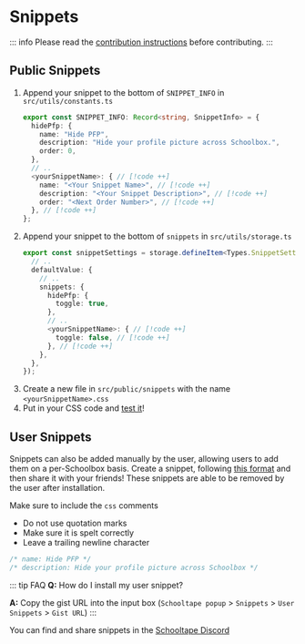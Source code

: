 # Snippets

::: info
Please read the [contribution instructions](/contributing/) before contributing.
:::

## Public Snippets

1. Append your snippet to the bottom of `SNIPPET_INFO` in `src/utils/constants.ts`
    ```ts
    export const SNIPPET_INFO: Record<string, SnippetInfo> = {
      hidePfp: {
        name: "Hide PFP",
        description: "Hide your profile picture across Schoolbox.",
        order: 0,
      },
      // ..
      <yourSnippetName>: { // [!code ++]
        name: "<Your Snippet Name>", // [!code ++]
        description: "<Your Snippet Description>", // [!code ++]
        order: "<Next Order Number>", // [!code ++]
      }, // [!code ++]
    };
    ```
2. Append your snippet to the bottom of `snippets` in `src/utils/storage.ts`
    ```ts
    export const snippetSettings = storage.defineItem<Types.SnippetSettings>("local:snippetSettings", {
      // ..
      defaultValue: {
        // ..
        snippets: {
          hidePfp: {
            toggle: true,
          },
          // ..
          <yourSnippetName>: { // [!code ++]
            toggle: false, // [!code ++]
          }, // [!code ++]
        },
      },
    });
    ```
3. Create a new file in `src/public/snippets` with the name `<yourSnippetName>.css`
4. Put in your CSS code and [test it](/contributing/#setup)!

## User Snippets

Snippets can also be added manually by the user, allowing users to add them on a per-Schoolbox basis. Create a snippet, following [this format](https://gist.github.com/42Willow/4555f0d8fdf8e59b479fd44539740937) and then share it with your friends! These snippets are able to be removed by the user after installation.

Make sure to include the `css` comments

- Do not use quotation marks
- Make sure it is spelt correctly
- Leave a trailing newline character

```css
/* name: Hide PFP */
/* description: Hide your profile picture across Schoolbox */
```

::: tip FAQ
**Q:** How do I install my user snippet?

**A:** Copy the gist URL into the input box (`Schooltape popup` > `Snippets` > `User Snippets` > `Gist URL`)
:::

You can find and share snippets in the [Schooltape Discord](https://discord.gg/rZxtGJ98BE)
